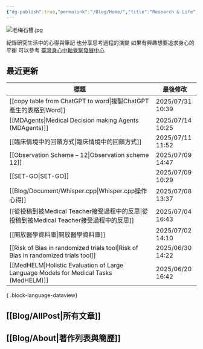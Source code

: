 ```yaml
---
{"dg-publish":true,"permalink":"/Blog/Home/","title":"Research & Life","contentClasses":"cards","tags":["blog","gardenEntry"],"created":"2023-02-16T00:00:00.000Z","updated":"2025-03-11T11:18"}
---
```



![老梅石槽.jpg](/img/user/Blog/images/%E8%80%81%E6%A2%85%E7%9F%B3%E6%A7%BD.jpg)

紀錄研究生活中的心得與筆記
也分享思考過程的演變
如果有興趣想要追求身心的平衡
可以參考 [臺灣身心中軸覺察發展中心](https://bmaa.tw)

## 最近更新

| 標題                                                                                       | 最後修改              |
| ---------------------------------------------------------------------------------------- | ----------------- |
| [[copy table from ChatGPT to word\|複製ChatGPT產生的表格到Word]]                              | 2025/07/31  10:39 |
| [[MDAgents\|Medical Decision making Agents (MDAgents)]]                               | 2025/07/14  10:25 |
| [[臨床情境中的回饋方式\|臨床情境中的回饋方式]]                                                            | 2025/07/11  11:52 |
| [[Observation Scheme – 12\|Observation scheme 12]]                                    | 2025/07/09  14:47 |
| [[SET-GO\|SET-GO]]                                                                    | 2025/07/09  10:29 |
| [[Blog/Document/Whisper.cpp\|Whisper.cpp操作心得]]                                        | 2025/07/08  13:37 |
| [[從投稿到被Medical Teacher接受過程中的反思\|從投稿到被Medical Teacher接受過程中的反思]]                        | 2025/07/04  16:43 |
| [[開放醫學資料庫\|開放醫學資料庫]]                                                                  | 2025/07/02  14:10 |
| [[Risk of Bias in randomized trials tool\|Risk of Bias in randomized trials tool]]    | 2025/06/30  14:22 |
| [[MedHELM\|Holistic Evaluation of Large Language Models for Medical Tasks (MedHELM)]] | 2025/06/20  16:42 |

{ .block-language-dataview}

## [[Blog/AllPost\|所有文章]]

## [[Blog/About\|著作列表與簡歷]]
